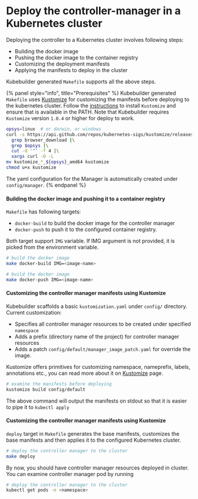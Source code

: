 # Deploy the controller-manager in a Kubernetes cluster

Deploying the controller to a Kubernetes cluster involves following steps:
 - Building the docker image
 - Pushing the docker image to the container registry
 - Customizing the deployment manifests
 - Applying the manifests to deploy in the cluster

Kubebuilder generated `Makefile` supports all the above steps.

{% panel style="info", title="Prerequisites" %}
Kubebuilder generated `Makefile` uses [Kustomize](https://github.com/kubernetes-sigs/kustomize) for customizing the manifests
before deploying to the kubernetes cluster. Follow the [instructions](https://github.com/kubernetes-sigs/kustomize/blob/master/INSTALL.md) to install `Kustomize` and
ensure that is available in the PATH. Note that Kubebuilder requires `Kustomize` version `1.0.4` or higher for deploy to work.

```bash
opsys=linux  # or darwin, or windows
curl -s https://api.github.com/repos/kubernetes-sigs/kustomize/releases/latest |\
  grep browser_download |\
  grep $opsys |\
  cut -d '"' -f 4 |\
  xargs curl -O -L
mv kustomize_*_${opsys}_amd64 kustomize
chmod u+x kustomize
```

The yaml configuration for the Manager is automatically created under
`config/manager`.
{% endpanel %}

#### Building the docker image and pushing it to a container registry

`Makefile` has following targets:
- `docker-build` to build the docker image for the controller manager
- `docker-push` to push it to the configured container registry.

Both target support `IMG` variable. If IMG argument is not provided, it is
picked from the environment variable.

```bash
# build the docker image
make docker-build IMG=<image-name>

# build the docker image
make docker-push IMG=<image-name>
```

#### Customizing the controller manager manifests using Kustomize

Kubebuilder scaffolds a basic `kustomization.yaml` under `config/` directory. Current customization:
 - Specifies all controller manager resources to be created under specified `namespace`
 - Adds a prefix (directory name of the project) for controller manager resources
 - Adds a patch `config/default/manager_image_patch.yaml` for override the image.

Kustomize offers primitives for customizing namespace, nameprefix, labels, annotations etc., you can read more about it on [Kustomize](https://github.com/kubernetes-sigs/kustomize) page.

```bash
# examine the manifests before deploying
kustomize build config/default
```
The above command will output the manifests on stdout so that it is easier to pipe it to `kubectl apply`

#### Customizing the controller manager manifests using Kustomize

`deploy` target in `Makefile` generates the base manifests, customizes the base manifests and then applies it to the configured Kubernetes cluster.

```bash
# deploy the controller manager to the cluster
make deploy
```

By now, you should have controller manager resources deployed in cluster. You
can examine controller manager pod by running

```bash
# deploy the controller manager to the cluster
kubectl get pods -n <namespace>
```

